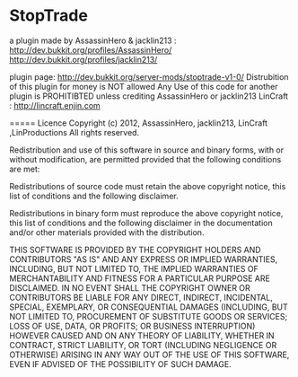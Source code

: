StopTrade
=====
a plugin made by AssassinHero & jacklin213 : 
http://dev.bukkit.org/profiles/AssassinHero/
http://dev.bukkit.org/profiles/jacklin213/

plugin page: http://dev.bukkit.org/server-mods/stoptrade-v1-0/
Distrubition of this plugin for money is NOT allowed
Any Use of this code for another plugin is PROHITIBTED unless crediting AssassinHero or jacklin213
LinCraft : http://lincraft.enjin.com

=====
Licence
Copyright (c) 2012, AssassinHero, jacklin213, LinCraft ,LinProductions 
All rights reserved.

Redistribution and use of this software in source and binary forms, with or without modification, are
permitted provided that the following conditions are met:

  Redistributions of source code must retain the above
  copyright notice, this list of conditions and the
  following disclaimer.

  Redistributions in binary form must reproduce the above
  copyright notice, this list of conditions and the
  following disclaimer in the documentation and/or other
  materials provided with the distribution.

THIS SOFTWARE IS PROVIDED BY THE COPYRIGHT HOLDERS AND CONTRIBUTORS "AS IS" AND ANY EXPRESS OR IMPLIED
WARRANTIES, INCLUDING, BUT NOT LIMITED TO, THE IMPLIED WARRANTIES OF MERCHANTABILITY AND FITNESS FOR A
PARTICULAR PURPOSE ARE DISCLAIMED. IN NO EVENT SHALL THE COPYRIGHT OWNER OR CONTRIBUTORS BE LIABLE FOR
ANY DIRECT, INDIRECT, INCIDENTAL, SPECIAL, EXEMPLARY, OR CONSEQUENTIAL DAMAGES (INCLUDING, BUT NOT
LIMITED TO, PROCUREMENT OF SUBSTITUTE GOODS OR SERVICES; LOSS OF USE, DATA, OR PROFITS; OR BUSINESS
INTERRUPTION) HOWEVER CAUSED AND ON ANY THEORY OF LIABILITY, WHETHER IN CONTRACT, STRICT LIABILITY, OR
TORT (INCLUDING NEGLIGENCE OR OTHERWISE) ARISING IN ANY WAY OUT OF THE USE OF THIS SOFTWARE, EVEN IF
ADVISED OF THE POSSIBILITY OF SUCH DAMAGE.